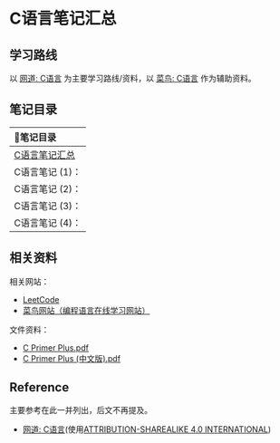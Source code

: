 # C语言笔记汇总

## 学习路线

以 [网道: C语言](https://wangdoc.com/clang/) 为主要学习路线/资料，以 [菜鸟: C语言](https://www.runoob.com/cprogramming/c-tutorial.html) 作为辅助资料。

## 笔记目录

<div class='center'>

| 📕笔记目录 |
|:-|
 | [C语言笔记汇总](Blogs\C\C语言笔记汇总.md)  |
 | C语言笔记 (1)：  |
 | C语言笔记 (2)：  |
 | C语言笔记 (3)：  |
 | C语言笔记 (4)：  |

</div>

## 相关资料

相关网站：

- [LeetCode](https://leetcode.cn/)	
- [菜鸟网站（编程语言在线学习网站）](https://www.runoob.com/)

文件资料：

- [C Primer Plus.pdf](https://www.writebug.com/static/uploads/2024/7/15/88b144651f365b83c740c6b1d8938c84.pdf)
- [C Primer Plus (中文版).pdf](https://s.b1n.net/p4Mhc)

## Reference

主要参考在此一并列出，后文不再提及。

- [网道: C语言](https://wangdoc.com/clang/)(使用[ATTRIBUTION-SHAREALIKE 4.0 INTERNATIONAL](https://creativecommons.org/licenses/by-sa/4.0/))
